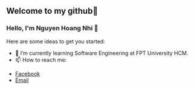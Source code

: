 ## Welcome to my github👋

### Hello, I'm Nguyen Hoang Nhi 👋

Here are some ideas to get you started:

- 🌱 I’m currently learning Software Engineering at FPT University HCM.
- 📫 How to reach me: 
 * [Facebook](https://www.facebook.com/heathcliff2k)
 * [Email](mailto:hoangnhinguyen33@gmail.com)
